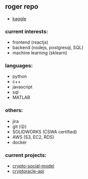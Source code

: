 ## roger repo 
- [kaggle](https://www.kaggle.com/rogerho)

### current interests:
- frontend (reactjs)
- backend (nodejs, postgresql, SQL)
- machine learning (sklearn)

### languages:
- python
- c++
- javascript
- sql
- MATLAB

### others:
- jira
- git (😲)
- SOLIDWORKS (CSWA certified)
- AWS (S3, EC2, RDS)
- docker

### current projects:
- [crypto-social-model](https://github.com/rogerksho/crypto-social-model)
- [cryptoracle-api](https://github.com/rogerksho/cryptoracle-api)


<!---
rogerksho/rogerksho is a ✨ special ✨ repository because its `README.md` (this file) appears on your GitHub profile.
You can click the Preview link to take a look at your changes.
--->
